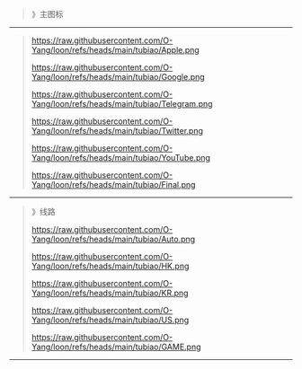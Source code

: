 >》主图标
------
>https://raw.githubusercontent.com/O-Yang/loon/refs/heads/main/tubiao/Apple.png
>
>https://raw.githubusercontent.com/O-Yang/loon/refs/heads/main/tubiao/Google.png
>
>https://raw.githubusercontent.com/O-Yang/loon/refs/heads/main/tubiao/Telegram.png
>
>https://raw.githubusercontent.com/O-Yang/loon/refs/heads/main/tubiao/Twitter.png
>
>https://raw.githubusercontent.com/O-Yang/loon/refs/heads/main/tubiao/YouTube.png
>
>https://raw.githubusercontent.com/O-Yang/loon/refs/heads/main/tubiao/Final.png

-------
>》线路
>
>https://raw.githubusercontent.com/O-Yang/loon/refs/heads/main/tubiao/Auto.png
>
>https://raw.githubusercontent.com/O-Yang/loon/refs/heads/main/tubiao/HK.png
>
>https://raw.githubusercontent.com/O-Yang/loon/refs/heads/main/tubiao/KR.png
>
>https://raw.githubusercontent.com/O-Yang/loon/refs/heads/main/tubiao/US.png
>
>https://raw.githubusercontent.com/O-Yang/loon/refs/heads/main/tubiao/GAME.png

------
